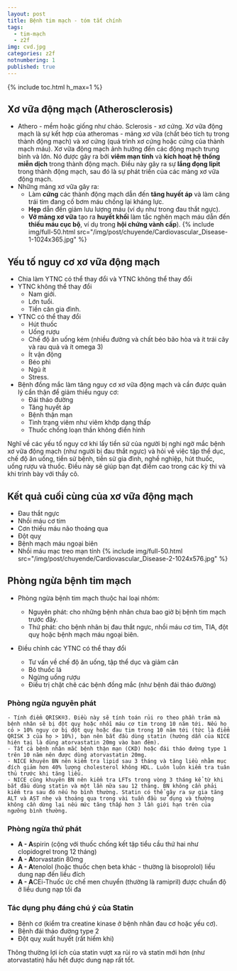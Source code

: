 ```yaml
---
layout: post
title: Bệnh tim mạch - tóm tắt chính
tags:
  - tim-mạch
  - z2f
img: cvd.jpg
categories: z2f
notnumbering: 1
published: true
---
```


{% include toc.html h_max=1 %} 

## Xơ vữa động mạch (Atherosclerosis)
- Athero - mềm hoặc giống như cháo. Sclerosis - xơ cứng. Xơ vữa động mạch là sự kết hợp của atheromas - mảng xơ vữa (chất béo tích tụ trong thành động mạch) và xơ cứng (quá trình xơ cứng hoặc cứng của thành mạch máu). Xơ vữa động mạch ảnh hưởng đến các động mạch trung bình và lớn. Nó được gây ra bởi **viêm mạn tính** và **kích hoạt hệ thống miễn dịch** trong thành động mạch. Điều này gây ra sự **lắng đọng lipit** trong thành động mạch, sau đó là sự phát triển của các mảng xơ vữa động mạch.
- Những mảng xơ vữa gây ra:
	- Làm **cứng** các thành động mạch dẫn đến **tăng huyết áp** và làm căng trái tim đang cố bơm máu chống lại kháng lực.
	- **Hẹp** dẫn đến giảm lưu lượng máu (ví dụ như trong đau thắt ngực).
	- **Vỡ mảng xơ vữa** tạo ra **huyết khối** làm tắc nghẽn mạch máu dẫn đến **thiếu máu cục bộ**, ví dụ trong **hội chứng vành cấp**).
{% include img/full-50.html src="/img/post/chuyende/Cardiovascular_Disease-1-1024x365.jpg" %}

## Yếu tố nguy cơ xơ vữa động mạch
- Chia làm YTNC có thể thay đổi và YTNC không thể thay đổi
- YTNC không thể thay đổi
	- Nam giới.
	- Lớn tuổi.
	- Tiền căn gia đình.
- YTNC có thể thay đổi
	- Hút thuốc
	- Uống rượu
	- Chế độ ăn uống kém (nhiều đường và chất béo bão hòa và ít trái cây và rau quả và ít omega 3)
	- Ít vận động
	- Béo phì
	- Ngủ ít
	- Stress.
- Bệnh đồng mắc làm tăng nguy cơ xơ vữa động mạch và cần được quản lý cẩn thận để giảm thiểu nguy cơ:
	- Đái tháo đường
	- Tăng huyết áp
	- Bệnh thận mạn
	- Tình trạng viêm như viêm khớp dạng thấp
	- Thuốc chống loạn thần không điển hình
<div class="alert alert-success" role="alert">
  Nghĩ về các yếu tố nguy cơ khi lấy tiền sử của người bị nghi ngờ mắc bệnh xơ vữa động mạch (như người bị đau thắt ngực) và hỏi về việc tập thể dục, chế độ ăn uống, tiền sử bệnh, tiền sử gia đình, nghề nghiệp, hút thuốc, uống rượu và thuốc. Điều này sẽ giúp bạn đạt điểm cao trong các kỳ thi và khi trình bày với thầy cô.
</div>

## Kết quả cuối cùng của xơ vữa động mạch
- Đau thắt ngực
- Nhồi máu cơ tim
- Cơn thiếu máu não thoáng qua
- Đột quỵ
- Bệnh mạch máu ngoại biên
- Nhồi máu mạc treo mạn tính 
{% include img/full-50.html src="/img/post/chuyende/Cardiovascular_Disease-2-1024x576.jpg" %}

## Phòng ngừa bệnh tim mạch
- Phòng ngừa bệnh tim mạch thuộc hai loại nhóm:
	- Nguyên phát: cho những bệnh nhân chưa bao giờ bị bệnh tim mạch trước đây.
	- Thứ phát: cho bệnh nhân bị đau thắt ngực, nhồi máu cơ tim, TIA, đột quỵ hoặc bệnh mạch máu ngoại biên.

- Điều chỉnh các YTNC có thể thay đổi
	- Tư vấn về chế độ ăn uống, tập thể dục và giảm cân
	- Bỏ thuốc lá
	- Ngừng uống rượu
	- Điều trị chặt chẽ các bệnh đồng mắc (như bệnh đái tháo đường)

### Phòng ngừa nguyên phát
	- Tính điểm QRISK®3. Điều này sẽ tính toán rủi ro theo phần trăm mà bệnh nhân sẽ bị đột quỵ hoặc nhồi máu cơ tim trong 10 năm tới. Nếu họ có > 10% nguy cơ bị đột quỵ hoặc đau tim trong 10 năm tới (tức là điểm QRISK 3 của họ > 10%), bạn nên bắt đầu dùng statin (hướng dẫn của NICE hiện tại là dùng atorvastatin 20mg vào ban đêm).
	- Tất cả bệnh nhân mắc bệnh thận mạn (CKD) hoặc đái tháo đường type 1 trên 10 năm nên được dùng atorvastatin 20mg.
	- NICE khuyên BN nên kiểm tra lipid sau 3 tháng và tăng liều nhằm mục đích giảm hơn 40% lượng cholesterol không HDL. Luôn luôn kiểm tra tuân thủ trước khi tăng liều.
	- NICE cũng khuyên BN nên kiểm tra LFTs trong vòng 3 tháng kể từ khi bắt đầu dùng statin và một lần nữa sau 12 tháng. BN không cần phải kiểm tra sau đó nếu họ bình thường. Statin có thể gây ra sự gia tăng ALT và AST nhẹ và thoáng qua trong vài tuần đầu sử dụng và thường không cần dừng lại nếu mức tăng thấp hơn 3 lần giới hạn trên của ngưỡng bình thường.

### Phòng ngừa thứ phát
- **A - A**spirin (cộng với thuốc chống kết tập tiểu cầu thứ hai như clopidogrel trong 12 tháng)
- **A - A**torvastatin 80mg
- **A - A**tenolol (hoặc thuốc chẹn beta khác - thường là bisoprolol) liều dung nạp đến liều đích
- **A - A**CEi-Thuốc ức chế men chuyển (thường là ramipril) được chuẩn độ ở liều dung nạp tối đa

### Tác dụng phụ đáng chú ý của Statin
- Bệnh cơ (kiểm tra creatine kinase ở bệnh nhân đau cơ hoặc yếu cơ).
- Bệnh đái tháo đường type 2
- Đột quỵ xuất huyết (rất hiếm khi)
<div class="alert alert-success" role="alert">
  Thông thường lợi ích của statin vượt xa rủi ro và statin mới hơn (như atorvastatin) hầu hết được dung nạp rất tốt.
</div>

